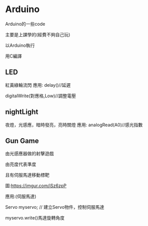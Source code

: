 # Arduino
Arduino的一些code

主要是上課學的(經費不夠自己玩)

以Arduino執行

用C編譯

## LED
紅黃綠輪流閃
應用:
delay()//延遲

digitalWrite(對應格,Low)//調整電壓

## nightLight
夜燈，光感應，暗時發亮，亮時關燈
應用:
analogRead(A0)//感光指數

## Gun Game
由光感應器做的射擊遊戲

由亮度代表準度

且有伺服馬達移動標靶

圖:https://imgur.com/iSz6zpP

應用:(伺服馬達)

Servo myservo; // 建立Servo物件，控制伺服馬達

myservo.write()馬達旋轉角度
